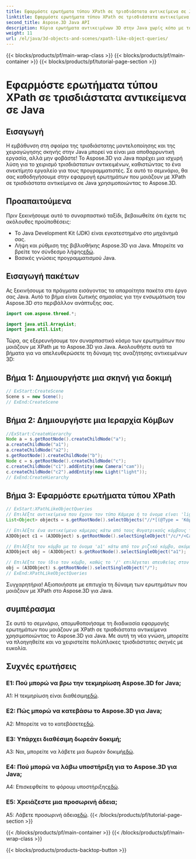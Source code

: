 ```yaml
---
title: Εφαρμόστε ερωτήματα τύπου XPath σε τρισδιάστατα αντικείμενα σε Java
linktitle: Εφαρμόστε ερωτήματα τύπου XPath σε τρισδιάστατα αντικείμενα σε Java
second_title: Aspose.3D Java API
description: Κύρια ερωτήματα αντικειμένων 3D στην Java χωρίς κόπο με το Aspose.3D. Εφαρμόστε ερωτήματα τύπου XPath, χειριστείτε σκηνές και αναβαθμίστε την τρισδιάστατη ανάπτυξή σας.
weight: 11
url: /el/java/3d-objects-and-scenes/xpath-like-object-queries/
---
```


{{< blocks/products/pf/main-wrap-class >}}
{{< blocks/products/pf/main-container >}}
{{< blocks/products/pf/tutorial-page-section >}}

# Εφαρμόστε ερωτήματα τύπου XPath σε τρισδιάστατα αντικείμενα σε Java

## Εισαγωγή

Η εμβάθυνση στη σφαίρα της τρισδιάστατης μοντελοποίησης και της χειραγώγησης σκηνής στην Java μπορεί να είναι μια αποθαρρυντική εργασία, αλλά μην φοβάστε! Το Aspose.3D για Java παρέχει μια ισχυρή λύση για το χειρισμό τρισδιάστατων αντικειμένων, καθιστώντας το ένα ανεκτίμητο εργαλείο για τους προγραμματιστές. Σε αυτό το σεμινάριο, θα σας καθοδηγήσουμε στην εφαρμογή ερωτημάτων που μοιάζουν με XPath σε τρισδιάστατα αντικείμενα σε Java χρησιμοποιώντας το Aspose.3D.

## Προαπαιτούμενα

Πριν ξεκινήσουμε αυτό το συναρπαστικό ταξίδι, βεβαιωθείτε ότι έχετε τις ακόλουθες προϋποθέσεις:

- Το Java Development Kit (JDK) είναι εγκατεστημένο στο μηχάνημά σας.
-  Λήψη και ρύθμιση της βιβλιοθήκης Aspose.3D για Java. Μπορείτε να βρείτε τον σύνδεσμο λήψης[εδώ](https://releases.aspose.com/3d/java/).
- Βασικές γνώσεις προγραμματισμού Java.

## Εισαγωγή πακέτων

Ας ξεκινήσουμε τα πράγματα εισάγοντας τα απαραίτητα πακέτα στο έργο σας Java. Αυτό το βήμα είναι ζωτικής σημασίας για την ενσωμάτωση του Aspose.3D στο περιβάλλον ανάπτυξης σας.

```java
import com.aspose.threed.*;

import java.util.ArrayList;
import java.util.List;
```

Τώρα, ας εξερευνήσουμε τον συναρπαστικό κόσμο των ερωτημάτων που μοιάζουν με XPath με το Aspose.3D για Java. Ακολουθήστε αυτά τα βήματα για να απελευθερώσετε τη δύναμη της αναζήτησης αντικειμένων 3D:

## Βήμα 1: Δημιουργήστε μια σκηνή για δοκιμή

```java
// ExStart:CreateScene
Scene s = new Scene();
// ExEnd:CreateScene
```

## Βήμα 2: Δημιουργήστε μια Ιεραρχία Κόμβων

```java
//ExStart:CreateHierarchy
Node a = s.getRootNode().createChildNode("a");
a.createChildNode("a1");
a.createChildNode("a2");
s.getRootNode().createChildNode("b");
Node c = s.getRootNode().createChildNode("c");
c.createChildNode("c1").addEntity(new Camera("cam"));
c.createChildNode("c2").addEntity(new Light("light"));
// ExEnd:CreateHierarchy
```

## Βήμα 3: Εφαρμόστε ερωτήματα τύπου XPath

```java
// ExStart:XPathLikeObjectQueries
// Επιλέξτε αντικείμενα που έχουν τον τύπο Κάμερα ή το όνομα είναι 'light' ανεξάρτητα από τη θέση τους.
List<Object> objects = s.getRootNode().selectObjects("//*[(@Type = 'Κάμερα') ή (@Name = 'φως')]");

// Επιλέξτε ένα αντικείμενο κάμερας κάτω από τους θυγατρικούς κόμβους του κόμβου με το όνομα 'c' κάτω από τον ριζικό κόμβο
A3DObject c1 = (A3DObject) s.getRootNode().selectSingleObject("/c/*/<Camera>");

// Επιλέξτε τον κόμβο με το όνομα 'a1' κάτω από τον ριζικό κόμβο, ακόμα κι αν ο 'a1' δεν είναι απευθείας θυγατρικός κόμβος
A3DObject obj = (A3DObject) s.getRootNode().selectSingleObject("a1");

// Επιλέξτε τον ίδιο τον κόμβο, καθώς το '/' επιλέγεται απευθείας στον ριζικό κόμβο
obj = (A3DObject) s.getRootNode().selectSingleObject("/");
// ExEnd:XPathLikeObjectQueries
```

Συγχαρητήρια! Αξιοποιήσατε με επιτυχία τη δύναμη των ερωτημάτων που μοιάζουν με XPath στο Aspose.3D για Java.

## συμπέρασμα

Σε αυτό το σεμινάριο, απομυθοποιήσαμε τη διαδικασία εφαρμογής ερωτημάτων που μοιάζουν με XPath σε τρισδιάστατα αντικείμενα χρησιμοποιώντας το Aspose.3D για Java. Με αυτή τη νέα γνώση, μπορείτε να πλοηγηθείτε και να χειριστείτε πολύπλοκες τρισδιάστατες σκηνές με ευκολία.

## Συχνές ερωτήσεις

### Ε1: Πού μπορώ να βρω την τεκμηρίωση Aspose.3D for Java;

 A1: Η τεκμηρίωση είναι διαθέσιμη[εδώ](https://reference.aspose.com/3d/java/).

### Ε2: Πώς μπορώ να κατεβάσω το Aspose.3D για Java;

 A2: Μπορείτε να το κατεβάσετε[εδώ](https://releases.aspose.com/3d/java/).

### Ε3: Υπάρχει διαθέσιμη δωρεάν δοκιμή;

 A3: Ναι, μπορείτε να λάβετε μια δωρεάν δοκιμή[εδώ](https://releases.aspose.com/).

### Ε4: Πού μπορώ να λάβω υποστήριξη για το Aspose.3D για Java;

 A4: Επισκεφθείτε το φόρουμ υποστήριξης[εδώ](https://forum.aspose.com/c/3d/18).

### Ε5: Χρειάζεστε μια προσωρινή άδεια;

 A5: Λάβετε προσωρινή άδεια[εδώ](https://purchase.aspose.com/temporary-license/).
{{< /blocks/products/pf/tutorial-page-section >}}

{{< /blocks/products/pf/main-container >}}
{{< /blocks/products/pf/main-wrap-class >}}

{{< blocks/products/products-backtop-button >}}
